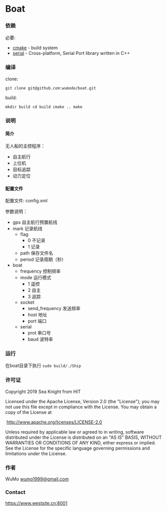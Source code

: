 # Boat

### 依赖

必要:

- [cmake](http://www.cmake.org/) - build system
- [serial](http://wjwwood.github.com/serial/) - Cross-platform, Serial Port library written in C++ 

### 编译

clone:

`git clone git@github.com:wumode/boat.git`

build:

`mkdir build
cd build
cmake ..
make`

### 说明

#### 简介

无人船的主控程序：

- 自主航行
- 上位机
- 目标追踪
- 动力定位

#### 配置文件

配置文件: config.xml

参数说明：

- gps 自主航行预置航线
- mark 记录航线
  - flag
    - 0 不记录
    - 1 记录
  - path 保存文件名
  - period 记录周期（秒）
- boat 
  - frequency 控制频率
  - mode 运行模式
    - 1 遥控
    - 2 自主
    - 3 追踪
  - socket
    - send_frequency 发送频率
    - host 地址
    - port 端口
  - serial
    - prot 串口号
    - baud 波特率

### 运行

在boat目录下执行
`sudo build/./Ship`

### 许可证

Copyright 2019 Sea Knight from HIT

Licensed under the Apache License, Version 2.0 (the "License");
you may not use this file except in compliance with the License.
You may obtain a copy of the License at

​				 http://www.apache.org/licenses/LICENSE-2.0

Unless required by applicable law or agreed to in writing, software
distributed under the License is distributed on an "AS IS" BASIS,
WITHOUT WARRANTIES OR CONDITIONS OF ANY KIND, either express or implied.
See the License for the specific language governing permissions and
limitations under the License.

### 作者

WuMo wumo1999@gmail.com

### Contact

https://www.westsite.cn:8001